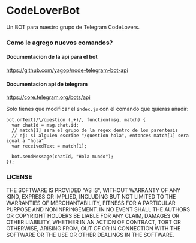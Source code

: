 # CodeLoverBot

Un BOT para nuestro grupo de Telegram CodeLovers.

### Como le agrego nuevos comandos?

#### Documentacion de la api para el bot

https://github.com/yagop/node-telegram-bot-api

#### Documentacion api de telegram 

https://core.telegram.org/bots/api

Solo tienes que modificar el `index.js` con el comando que quieras añadir:

```
bot.onText(/\/question (.+)/, function(msg, match) {
  var chatId = msg.chat.id;
  // match[1] sera el grupo de la regex dentro de los parentesis
  // ej: si alguien escribe "/question hola", entonces match[1] sera igual a "hola"
  var receivedText = match[1]; 

  bot.sendMessage(chatId, "Hola mundo");
});
```

### LICENSE

THE SOFTWARE IS PROVIDED "AS IS", WITHOUT WARRANTY OF ANY KIND, EXPRESS OR IMPLIED, INCLUDING BUT NOT LIMITED TO THE WARRANTIES OF MERCHANTABILITY, FITNESS FOR A PARTICULAR PURPOSE AND NONINFRINGEMENT. IN NO EVENT SHALL THE AUTHORS OR COPYRIGHT HOLDERS BE LIABLE FOR ANY CLAIM, DAMAGES OR OTHER LIABILITY, WHETHER IN AN ACTION OF CONTRACT, TORT OR OTHERWISE, ARISING FROM, OUT OF OR IN CONNECTION WITH THE SOFTWARE OR THE USE OR OTHER DEALINGS IN THE SOFTWARE.
